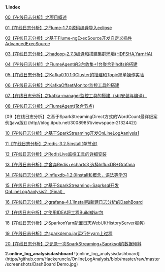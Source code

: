 **1.Index**

[00【在线日志分析】之项目概述](http//blog.itpub.net/30089851/viewspace-2132037/)

[01【在线日志分析】之Flume-1.7.0源码编译导入eclipse](http//blog.itpub.net/30089851/viewspace-2131976/)

[02【在线日志分析】之基于Flume-ngExecSource开发自定义插件AdvancedExecSource](http//blog.itpub.net/30089851/viewspace-2131995/)

[03【在线日志分析】之hadoop-2.7.3编译和搭建集群环境(HDFSHA,YarnHA)](http//blog.itpub.net/30089851/viewspace-2132036/)

[04【在线日志分析】之FlumeAgent的3台收集+1台聚合到hdfs的搭建](http//blog.itpub.net/30089851/viewspace-2132043/)

[05【在线日志分析】之Kafka0.10.1.0Cluster的搭建和Topic简单操作实验](http//blog.itpub.net/30089851/viewspace-2132049/)

[06【在线日志分析】之KafkaOffsetMonitor监控工具的搭建](http//blog.itpub.net/30089851/viewspace-2132050/)

[07【在线日志分析】之kafka-manager监控工具的搭建（sbt安装与编译）	](http//blog.itpub.net/30089851/viewspace-2132052/)

[08【在线日志分析】之FlumeAgent(聚合节点)](http//blog.itpub.net/30089851/viewspace-2132060/)

[09【在线日志分析】之基于SparkStreamingDirect方式的WordCount最详细案例(java版)]	(http//blog.itpub.net/30089851/viewspace-2132442/)

[10【在线日志分析】之基于SparkStreaming开发OnLineLogAanlysis1](http//blog.itpub.net/30089851/viewspace-2132443/)

[11【在线日志分析】之redis-3.2.5install(单节点)](http//blog.itpub.net/30089851/viewspace-2132446/)

[12【在线日志分析】之RedisLive监控工具的详细安装](http//blog.itpub.net/30089851/viewspace-2132455/)

[13【在线日志分析】之舍弃Redis+echarts3,选择InfluxDB+Grafana](http//blog.itpub.net/30089851/viewspace-2133320/)

[14【在线日志分析】之influxdb-1.2.0Install和概念，语法等学习](http//blog.itpub.net/30089851/viewspace-2133323/)

[15【在线日志分析】之基于SparkStreaming+Saprksql开发OnLineLogAanlysis2（Final）	](http//blog.itpub.net/30089851/viewspace-2133325/)

[16【在线日志分析】之grafana-4.1.1Install和新建日志分析的DashBoard](http//blog.itpub.net/30089851/viewspace-2133327/)

[17【在线日志分析】之使用IDEA将工程Build成jar包](http//blog.itpub.net/30089851/viewspace-2133861/)

[18【在线日志分析】之SparkonYarn配置日志WebUI(HistoryServer服务)](http//blog.itpub.net/30089851/viewspace-2133897/)

[19【在线日志分析】之sparkdemo.jar运行在yarn上过程](http//blog.itpub.net/30089851/viewspace-2133917/)

[20【在线日志分析】之记录一次SparkStreaming+Saprksql的数据倾斜](http//blog.itpub.net/30089851/viewspace-2133918/)

**2.online_log_analysisdashboard**
![online_log_analysisdashboard](https//github.com/Hackeruncle/OnlineLogAnalysis/blob/master/raw/master/screenshots/DashBoard Demo.jpg)
